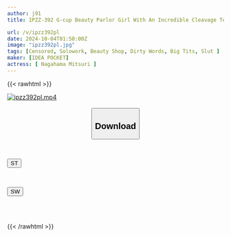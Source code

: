 ```yaml
---
author: j91
title: IPZZ-392 G-cup Beauty Parlor Girl With An Incredible Cleavage Teases And Seduces You To A Rock-hard Erection! She Even Adds A Hidden Option And Whispers Erotic Voices To You, Resulting In A Total Of 10 Shots! Mitsuri Nagahama

url: /v/ipzz392pl
date: 2024-10-04T01:50:00Z
image: "ipzz392pl.jpg"
tags: [Censored, Solowork, Beauty Shop, Dirty Words, Big Tits, Slut	]
maker: [IDEA POCKET]
actress: [ Nagahama Mitsuri ]
---
```



{{< rawhtml >}}

<div class="video" data-videoid="41V8j2q0yLtKgla">
    <a href="javascript:;">
        <img src="/v/ipzz392pl/ipzz392pl.jpg" width="WIDTH" height="HEIGHT" alt="ipzz392pl.mp4" loading="lazy">
    </a>
</div>

<script type="text/javascript" src="https://j91.asia/asset/on-demand-st.js"></script>

<br>
  <link rel="stylesheet" href="https://j91.asia/asset/bs5.css">
  
  <center>
  <button class="btn btn-primary" type="button" data-bs-toggle="collapse" data-bs-target=".multi-collapse" aria-expanded="false" aria-controls="multiCollapseExample1 multiCollapseExample2"><h2>Download</h2></button></center>
</p>
<div class="row">
  <div class="col">
    <div class="collapse multi-collapse" id="multiCollapseExample1">
      <div class="card card-body">
	      	      <br>
<div class="buttons">  
<p><a href="/v/ipzz392pl/st.html" target="_blank"><button class="btn-hover color-3"><i class="fa fa-download"></i> ST</button></a></p></div>
    </div>
  </div>
</div>
  <div class="col">
    <div class="collapse multi-collapse" id="multiCollapseExample2">
      <div class="card card-body">
	      <br>
<div class="buttons">
<p><a href="/v/ipzz392pl/sw.html" target="_blank"><button class="btn-hover color-2"><i class="fa fa-download"></i> SW</button></a></p></div>
<br><br>
      </div>
    </div>
  </div>
</div>

{{< /rawhtml >}}